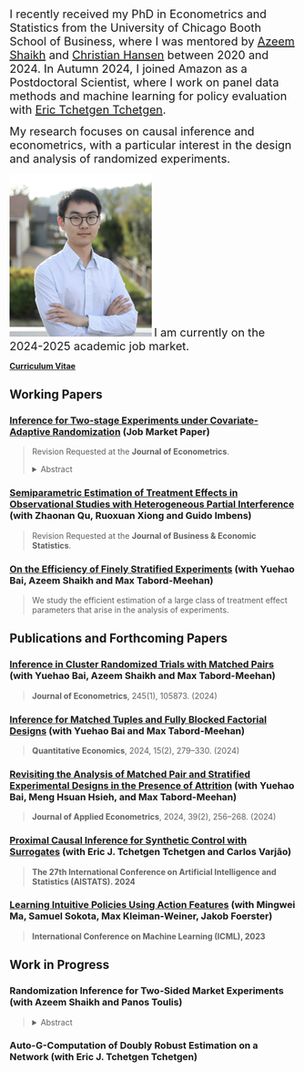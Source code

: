 <span style="font-size:20px;">I recently received my PhD in Econometrics and Statistics from the University of Chicago Booth School of Business, where I was mentored by [Azeem Shaikh](https://home.uchicago.edu/~amshaikh/) and [Christian Hansen](https://voices.uchicago.edu/christianhansen/) between 2020 and 2024. In Autumn 2024, I joined Amazon as a Postdoctoral Scientist, where I work on panel data methods and machine learning for policy evaluation with [Eric Tchetgen Tchetgen](https://statistics.wharton.upenn.edu/profile/ett/).</span>

<span style="font-size:20px;">My research focuses on causal inference and econometrics, with a particular interest in the design and analysis of randomized experiments. </span>

<img src="photo.JPG" width="250" />

<span style="font-size:20px;">
    I am currently on the 2024-2025 academic job market.
</span>

[**Curriculum Vitae**](https://ljz0.github.io/CV.pdf)

## Working Papers

### [Inference for Two-stage Experiments under Covariate-Adaptive Randomization](https://drive.google.com/file/d/14nUgdKqKN1JTs696u-SWvhDxtYQ23UZq/view?usp=sharing) (**Job Market Paper**)

> Revision Requested at the **Jour­nal of Econo­met­rics**.
> <details>
>  <summary>Abstract</summary>
>  <p>This paper studies inference in two-stage randomized experiments under covariate-adaptive randomization. In the initial stage of this experimental design, clusters (e.g., households, schools, or graph partitions) are stratified and randomly assigned to control or treatment groups based on cluster-level covariates. Subsequently, an independent second-stage design is carried out, wherein units within each treated cluster are further stratified and randomly assigned to either control or treatment groups, based on individual-level covariates. Under the homogeneous partial interference assumption, I establish conditions under which the proposed difference-in-"average of averages" estimators are consistent and asymptotically normal for the corresponding average primary and spillover effects and develop consistent estimators of their asymptotic variances. Combining these results establishes the asymptotic validity of tests based on these estimators. My findings suggest that ignoring covariate information in the design stage can result in efficiency loss, and commonly used inference methods that ignore or improperly use covariate information can lead to either conservative or invalid inference. Then, I apply these results to studying optimal use of covariate information under covariate-adaptive randomization in large samples, and demonstrate that a specific generalized matched-pair design achieves minimum asymptotic variance for each proposed estimator. Finally, I discuss covariate adjustment, which incorporates additional baseline covariates not used for treatment assignment. The practical relevance of the theoretical results is illustrated through a simulation study and an empirical application.</p>
> </details>



### [Semiparametric Estimation of Treatment Effects in Observational Studies with Heterogeneous Partial Interference](https://arxiv.org/pdf/2107.12420.pdf) (with Zhaonan Qu, Ruoxuan Xiong and Guido Imbens)

> Revision Requested at the **Journal of Business & Economic Statistics**.

### [On the Effi­ciency of Finely Strat­i­fied Exper­i­ments](https://arxiv.org/pdf/2307.15181.pdf) (with Yuehao Bai, Azeem Shaikh and Max Tabord-Meehan)

> We study the efficient estimation of a large class of treatment effect parameters that arise in the analysis of experiments.


## Publications and Forthcoming Papers

### [Inference in Cluster Randomized Trials with Matched Pairs](https://www.sciencedirect.com/science/article/pii/S0304407624002185?dgcid=author) (with Yuehao Bai, Azeem Shaikh and Max Tabord-Meehan)

> **Jour­nal of Econo­met­rics**, 245(1), 105873. (2024)

### [Inference for Matched Tuples and Fully Blocked Factorial Designs](https://www.econometricsociety.org/publications/quantitative-economics/2024/05/01/Inference-for-Matched-Tuples-and-Fully-Blocked-Factorial-Designs) (with Yuehao Bai and Max Tabord-Meehan)

> **Quan­ti­ta­tive Eco­nom­ics**, 2024, 15(2), 279–330. (2024)

### [Revisiting the Analysis of Matched Pair and Stratified Experimental Designs in the Presence of Attrition](https://onlinelibrary.wiley.com/doi/10.1002/jae.3025) (with Yuehao Bai, Meng Hsuan Hsieh, and Max Tabord-Meehan)

> **Jour­nal of Applied Econo­met­rics**, 2024, 39(2), 256–268. (2024)

### [Proximal Causal Inference for Synthetic Control with Surrogates](https://arxiv.org/pdf/2308.09527.pdf) (with Eric J. Tchetgen Tchetgen and Carlos Varjão)

> **The 27th International Conference on Artificial Intelligence and Statistics (AISTATS). 2024**

### [Learning Intuitive Policies Using Action Features](https://arxiv.org/pdf/2201.12658.pdf) (with Mingwei Ma, Samuel Sokota, Max Kleiman-Weiner, Jakob Foerster)

> **International Conference on Machine Learning (ICML), 2023**


## Work in Progress

### Randomization Inference for Two-Sided Market Experiments (with Azeem Shaikh and Panos Toulis)

> <details>
>  <summary>Abstract</summary>
>  <p>Randomized experiments are increasingly employed in two-sided markets, such as buyer-seller platforms, to evaluate treatment effects from marketplace interventions. These experiments, including the recently introduced Multiple Randomization Designs (MRDs), must reflect the underlying market structure, making them particularly challenging to analyze. In this paper, we propose a randomization inference framework to analyze outcomes from such two-sided experiments. Our approach is finite-sample valid under sharp null hypotheses for any test statistic and maintains asymptotic validity under weak null hypotheses through studentization. Moreover, we provide heuristic guidance for choosing among multiple valid conditional randomization tests to enhance statistical power. Finally, we demonstrate the performance of our methodology through a series of simulation studies.</p>
> </details>

### Auto-G-Computation of Doubly Robust Estimation on a Network (with Eric J. Tchetgen Tchetgen)



